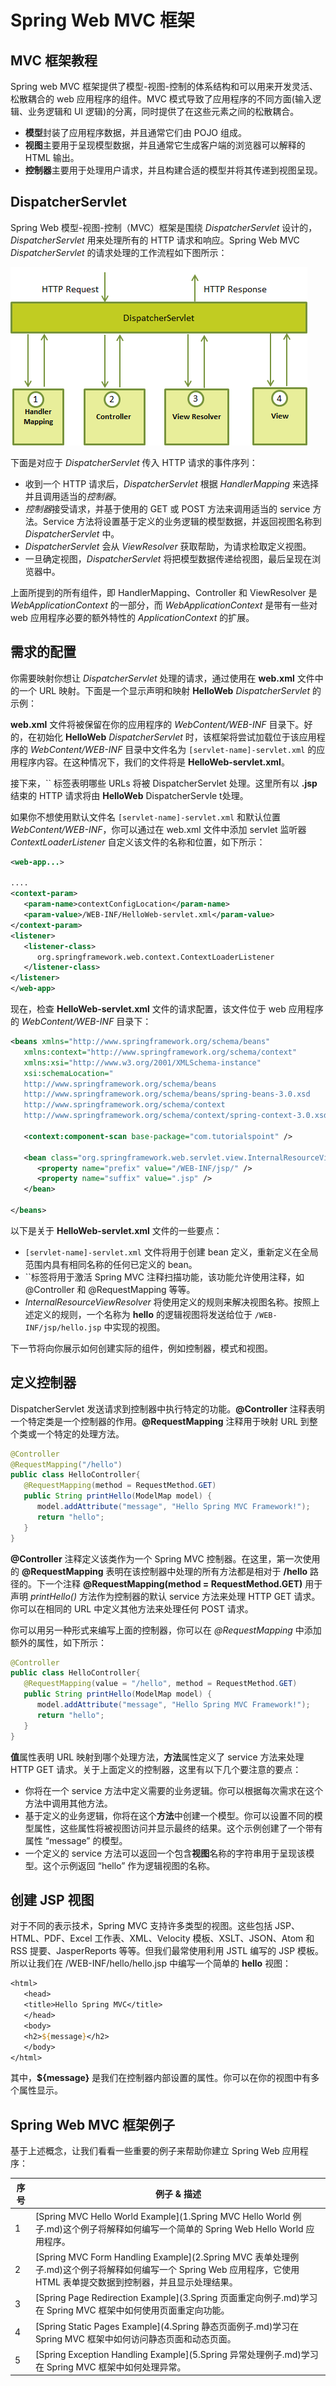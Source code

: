 # Spring Web MVC 框架

## MVC 框架教程

Spring web     MVC 框架提供了模型-视图-控制的体系结构和可以用来开发灵活、松散耦合的 web 应用程序的组件。MVC 模式导致了应用程序的不同方面(输入逻辑、业务逻辑和 UI 逻辑)的分离，同时提供了在这些元素之间的松散耦合。

- **模型**封装了应用程序数据，并且通常它们由 POJO 组成。
- **视图**主要用于呈现模型数据，并且通常它生成客户端的浏览器可以解释的 HTML 输出。
- **控制器**主要用于处理用户请求，并且构建合适的模型并将其传递到视图呈现。

## DispatcherServlet

Spring Web 模型-视图-控制（MVC）框架是围绕 *DispatcherServlet* 设计的，*DispatcherServlet* 用来处理所有的 HTTP 请求和响应。Spring Web MVC *DispatcherServlet* 的请求处理的工作流程如下图所示：

![img](../image/mvc1.png)

下面是对应于 *DispatcherServlet* 传入 HTTP 请求的事件序列：

- 收到一个 HTTP 请求后，*DispatcherServlet* 根据 *HandlerMapping* 来选择并且调用适当的*控制器*。
- *控制器*接受请求，并基于使用的 GET 或 POST 方法来调用适当的 service 方法。Service 方法将设置基于定义的业务逻辑的模型数据，并返回视图名称到 *DispatcherServlet* 中。
- *DispatcherServlet* 会从 *ViewResolver* 获取帮助，为请求检取定义视图。
- 一旦确定视图，*DispatcherServlet* 将把模型数据传递给视图，最后呈现在浏览器中。

上面所提到的所有组件，即 HandlerMapping、Controller 和 ViewResolver 是 *WebApplicationContext* 的一部分，而 *WebApplicationContext* 是带有一些对 web 应用程序必要的额外特性的 *ApplicationContext* 的扩展。

## 需求的配置

你需要映射你想让 *DispatcherServlet* 处理的请求，通过使用在 **web.xml** 文件中的一个 URL 映射。下面是一个显示声明和映射 **HelloWeb** *DispatcherServlet* 的示例：



**web.xml** 文件将被保留在你的应用程序的 *WebContent/WEB-INF* 目录下。好的，在初始化 **HelloWeb** *DispatcherServlet* 时，该框架将尝试加载位于该应用程序的 *WebContent/WEB-INF* 目录中文件名为 `[servlet-name]-servlet.xml` 的应用程序内容。在这种情况下，我们的文件将是 **HelloWeb-servlet.xml**。

接下来，`` 标签表明哪些 URLs 将被 DispatcherServlet 处理。这里所有以 **.jsp** 结束的 HTTP 请求将由 **HelloWeb** DispatcherServle t处理。

如果你不想使用默认文件名 `[servlet-name]-servlet.xml` 和默认位置 *WebContent/WEB-INF*，你可以通过在 web.xml 文件中添加 servlet 监听器 *ContextLoaderListener* 自定义该文件的名称和位置，如下所示：

```xml
<web-app...>

....
<context-param>
   <param-name>contextConfigLocation</param-name>
   <param-value>/WEB-INF/HelloWeb-servlet.xml</param-value>
</context-param>
<listener>
   <listener-class>
      org.springframework.web.context.ContextLoaderListener
   </listener-class>
</listener>
</web-app>
```

现在，检查 **HelloWeb-servlet.xml** 文件的请求配置，该文件位于 web 应用程序的 *WebContent/WEB-INF* 目录下：



```xml
<beans xmlns="http://www.springframework.org/schema/beans"
   xmlns:context="http://www.springframework.org/schema/context"
   xmlns:xsi="http://www.w3.org/2001/XMLSchema-instance"
   xsi:schemaLocation="
   http://www.springframework.org/schema/beans
   http://www.springframework.org/schema/beans/spring-beans-3.0.xsd
   http://www.springframework.org/schema/context 
   http://www.springframework.org/schema/context/spring-context-3.0.xsd">

   <context:component-scan base-package="com.tutorialspoint" />

   <bean class="org.springframework.web.servlet.view.InternalResourceViewResolver">
      <property name="prefix" value="/WEB-INF/jsp/" />
      <property name="suffix" value=".jsp" />
   </bean>

</beans>
```

以下是关于 **HelloWeb-servlet.xml** 文件的一些要点：

- `[servlet-name]-servlet.xml` 文件将用于创建 bean 定义，重新定义在全局范围内具有相同名称的任何已定义的 bean。
- ``标签将用于激活 Spring MVC 注释扫描功能，该功能允许使用注释，如 @Controller 和 @RequestMapping 等等。
- *InternalResourceViewResolver* 将使用定义的规则来解决视图名称。按照上述定义的规则，一个名称为 **hello** 的逻辑视图将发送给位于 `/WEB-INF/jsp/hello.jsp` 中实现的视图。

下一节将向你展示如何创建实际的组件，例如控制器，模式和视图。

## 定义控制器

DispatcherServlet 发送请求到控制器中执行特定的功能。**@Controller** 注释表明一个特定类是一个控制器的作用。**@RequestMapping** 注释用于映射 URL 到整个类或一个特定的处理方法。



```java
@Controller
@RequestMapping("/hello")
public class HelloController{
   @RequestMapping(method = RequestMethod.GET)
   public String printHello(ModelMap model) {
      model.addAttribute("message", "Hello Spring MVC Framework!");
      return "hello";
   }
}
```

**@Controller** 注释定义该类作为一个 Spring MVC 控制器。在这里，第一次使用的 **@RequestMapping** 表明在该控制器中处理的所有方法都是相对于 **/hello** 路径的。下一个注释 **@RequestMapping(method = RequestMethod.GET)** 用于声明 *printHello()* 方法作为控制器的默认 service 方法来处理 HTTP GET 请求。你可以在相同的 URL 中定义其他方法来处理任何 POST 请求。

你可以用另一种形式来编写上面的控制器，你可以在 *@RequestMapping* 中添加额外的属性，如下所示：



```java
@Controller
public class HelloController{
   @RequestMapping(value = "/hello", method = RequestMethod.GET)
   public String printHello(ModelMap model) {
      model.addAttribute("message", "Hello Spring MVC Framework!");
      return "hello";
   }
}
```

**值**属性表明 URL 映射到哪个处理方法，**方法**属性定义了 service 方法来处理 HTTP GET 请求。关于上面定义的控制器，这里有以下几个要注意的要点：

- 你将在一个 service 方法中定义需要的业务逻辑。你可以根据每次需求在这个方法中调用其他方法。
- 基于定义的业务逻辑，你将在这个**方法**中创建一个模型。你可以设置不同的模型属性，这些属性将被视图访问并显示最终的结果。这个示例创建了一个带有属性 “message” 的模型。
- 一个定义的 service 方法可以返回一个包含**视图**名称的字符串用于呈现该模型。这个示例返回 “hello” 作为逻辑视图的名称。

## 创建 JSP 视图

对于不同的表示技术，Spring MVC 支持许多类型的视图。这些包括 JSP、HTML、PDF、Excel 工作表、XML、Velocity 模板、XSLT、JSON、Atom 和 RSS 提要、JasperReports 等等。但我们最常使用利用 JSTL 编写的 JSP 模板。所以让我们在 /WEB-INF/hello/hello.jsp 中编写一个简单的 **hello** 视图：

```jsp
<html>
   <head>
   <title>Hello Spring MVC</title>
   </head>
   <body>
   <h2>${message}</h2>
   </body>
</html>
```

其中，**${message}** 是我们在控制器内部设置的属性。你可以在你的视图中有多个属性显示。

## Spring Web MVC 框架例子

基于上述概念，让我们看看一些重要的例子来帮助你建立 Spring Web 应用程序：

| 序号 | 例子 & 描述                                                  |
| ---- | ------------------------------------------------------------ |
| 1    | [Spring MVC Hello World Example](1.Spring MVC Hello World 例子.md)这个例子将解释如何编写一个简单的 Spring Web Hello World 应用程序。 |
| 2    | [Spring MVC Form Handling Example](2.Spring MVC 表单处理例子.md)这个例子将解释如何编写一个 Spring Web 应用程序，它使用 HTML 表单提交数据到控制器，并且显示处理结果。 |
| 3    | [Spring Page Redirection Example](3.Spring 页面重定向例子.md)学习在 Spring MVC 框架中如何使用页面重定向功能。 |
| 4    | [Spring Static Pages Example](4.Spring 静态页面例子.md)学习在 Spring MVC 框架中如何访问静态页面和动态页面。 |
| 5    | [Spring Exception Handling Example](5.Spring 异常处理例子.md)学习在 Spring MVC 框架中如何处理异常。 |